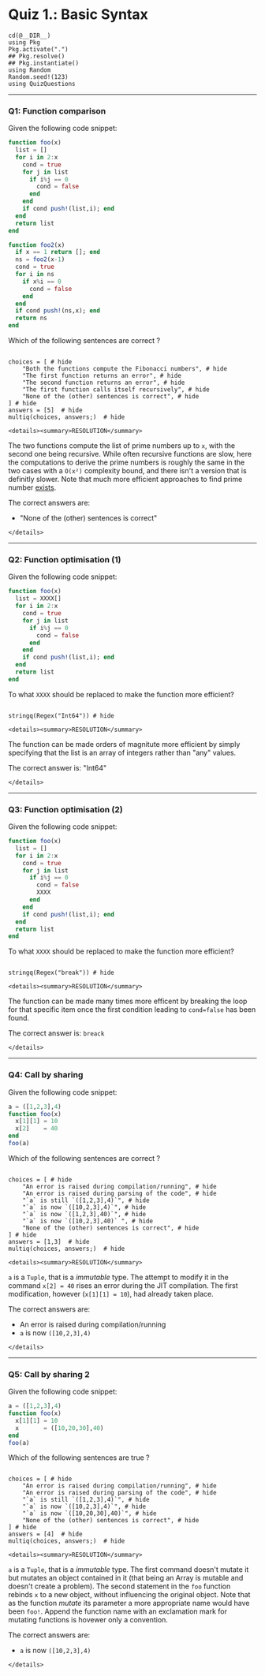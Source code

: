 # Quiz 1.: Basic Syntax

```@setup q0108
cd(@__DIR__)    
using Pkg      
Pkg.activate(".")  
## Pkg.resolve()   
## Pkg.instantiate()
using Random
Random.seed!(123)
using QuizQuestions
```


--------------------------------------------------------------------------------
### Q1: Function comparison

Given the following code snippet:

```julia
function foo(x)
  list = []
  for i in 2:x
    cond = true
    for j in list
      if i%j == 0
        cond = false
      end
    end
    if cond push!(list,i); end
  end
  return list
end

function foo2(x)
  if x == 1 return []; end
  ns = foo2(x-1)
  cond = true
  for i in ns
    if x%i == 0
      cond = false
    end
  end
  if cond push!(ns,x); end
  return ns
end
```

Which of the following sentences are correct ?

```@example q0108

choices = [ # hide
    "Both the functions compute the Fibonacci numbers", # hide
    "The first function returns an error", # hide
    "The second function returns an error", # hide
    "The first function calls itself recursively", # hide
    "None of the (other) sentences is correct", # hide
] # hide
answers = [5]  # hide
multiq(choices, answers;)  # hide

```

```@raw html
<details><summary>RESOLUTION</summary>
```
The two functions compute the list of prime numbers up to `x`, with the second one being recursive. While often recursive functions are slow, here the computations to derive the prime numbers is roughly the same in the two cases with a `O(x²)` complexity  bound, and there isn't a version that is definitly slower. Note that much more efficient approaches to find prime number [exists](https://en.wikipedia.org/wiki/Generation_of_primes#Prime_sieves).

The correct answers are:
  - "None of the (other) sentences is correct"

```@raw html
</details>
```

--------------------------------------------------------------------------------
### Q2: Function optimisation (1)

Given the following code snippet:

```julia
function foo(x)
  list = XXXX[]
  for i in 2:x
    cond = true
    for j in list 
      if i%j == 0
        cond = false
      end        
    end
    if cond push!(list,i); end
  end
  return list
end
```

To what `XXXX` should be replaced to make the function more efficient?

```@example q0108

stringq(Regex("Int64")) # hide

```

```@raw html
<details><summary>RESOLUTION</summary>
```

The function can be made orders of magnitute more efficient by simply specifying that the list is an array of integers rather than "any" values.

The correct answer is: "Int64"

```@raw html
</details>
```

--------------------------------------------------------------------------------
### Q3: Function optimisation (2)

Given the following code snippet:


```julia
function foo(x)
  list = []
  for i in 2:x
    cond = true
    for j in list 
      if i%j == 0
        cond = false
        XXXX
      end        
    end
    if cond push!(list,i); end
  end
  return list
end
```

To what `XXXX` should be replaced to make the function more efficient?

```@example q0108

stringq(Regex("break")) # hide

```

```@raw html
<details><summary>RESOLUTION</summary>
```

The function can be made many times more efficent by breaking the loop for that specific item once the first condition leading to `cond=false` has been found.

The correct answer is: `breack`

```@raw html
</details>
```


--------------------------------------------------------------------------------
### Q4: Call by sharing

Given the following code snippet:

```julia
a = ([1,2,3],4)
function foo(x)
  x[1][1] = 10
  x[2]    = 40
end
foo(a)
```

Which of the following sentences are correct ?

```@example q0108

choices = [ # hide
    "An error is raised during compilation/running", # hide
    "An error is raised during parsing of the code", # hide
    "`a` is still `([1,2,3],4)`", # hide
    "`a` is now `([10,2,3],4)`", # hide
    "`a` is now `([1,2,3],40)`", # hide
    "`a` is now `([10,2,3],40)` ", # hide
    "None of the (other) sentences is correct", # hide
] # hide
answers = [1,3]  # hide
multiq(choices, answers;)  # hide

```

```@raw html
<details><summary>RESOLUTION</summary>
```

`a` is a `Tuple`, that is a _immutable_ type. The attempt to modify it in the command `x[2] = 40` rises an error during the JIT compilation. The first modification, however (`x[1][1] = 10`), had already taken place.

The correct answers are:
  - An error is raised during compilation/running
  - `a` is now `([10,2,3],4)`

```@raw html
</details>
```


--------------------------------------------------------------------------------
### Q5: Call by sharing 2

Given the following code snippet:

```julia
a = ([1,2,3],4)
function foo(x)
  x[1][1] = 10
  x       = ([10,20,30],40)
end
foo(a)
```

Which of the following sentences are true ?

```@example q0108

choices = [ # hide
    "An error is raised during compilation/running", # hide
    "An error is raised during parsing of the code", # hide
    "`a` is still `([1,2,3],4)`", # hide
    "`a` is now `([10,2,3],4)`", # hide
    "`a` is now `([10,20,30],40)`", # hide
    "None of the (other) sentences is correct", # hide
] # hide
answers = [4]  # hide
multiq(choices, answers;)  # hide

```

```@raw html
<details><summary>RESOLUTION</summary>
```

`a` is a `Tuple`, that is a _immutable_ type. The first command doesn't mutate it but mutates an object contained in it (that being an Array is mutable and doesn't create a problem). The second statement in the `foo` function rebinds `x` to a new object, without influencing the original object.
Note that as the function _mutate_ its parameter a more appropriate name would have been `foo!`. Append the function name with an exclamation mark for mutating functions is hovewer only a convention.

The correct answers are:
  - `a` is now `([10,2,3],4)`

```@raw html
</details>
```

